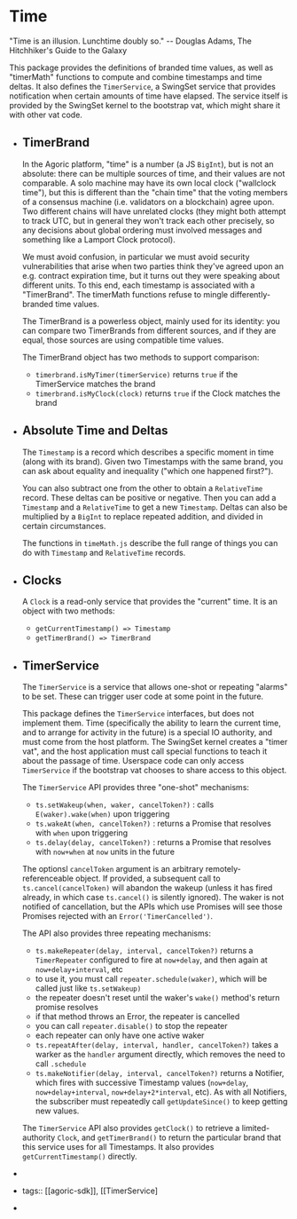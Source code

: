 # Time

"Time is an illusion. Lunchtime doubly so."
-- Douglas Adams, The Hitchhiker's Guide to the Galaxy

This package provides the definitions of branded time values, as well as "timerMath" functions to compute and combine timestamps and time deltas. It also defines the `TimerService`, a SwingSet service that provides notification when certain amounts of time have elapsed. The service itself is provided by the SwingSet kernel to the bootstrap vat, which might share it with other vat code.
- ## TimerBrand
  
  In the Agoric platform, "time" is a number (a JS `BigInt`), but is not an absolute: there can be multiple sources of time, and their values are not comparable. A solo machine may have its own local clock ("wallclock time"), but this is different than the "chain time" that the voting members of a consensus machine (i.e. validators on a blockchain) agree upon. Two different chains will have unrelated clocks (they might both attempt to track UTC, but in general they won't track each other precisely, so any decisions about global ordering must involved messages and something like a Lamport Clock protocol).
  
  We must avoid confusion, in particular we must avoid security vulnerabilities that arise when two parties think they've agreed upon an e.g. contract expiration time, but it turns out they were speaking about different units. To this end, each timestamp is associated with a "TimerBrand". The timerMath functions refuse to mingle differently-branded time values.
  
  The TimerBrand is a powerless object, mainly used for its identity: you can compare two TimerBrands from different sources, and if they are equal, those sources are using compatible time values.
  
  The TimerBrand object has two methods to support comparison:
  
  * `timerbrand.isMyTimer(timerService)` returns `true` if the TimerService matches the brand
  * `timerbrand.isMyClock(clock)` returns `true` if the Clock matches the brand
- ## Absolute Time and Deltas
  
  The `Timestamp` is a record which describes a specific moment in time (along with its brand). Given two Timestamps with the same brand, you can ask about equality and inequality ("which one happened first?").
  
  You can also subtract one from the other to obtain a `RelativeTime` record. These deltas can be positive or negative. Then you can add a `Timestamp` and a `RelativeTime` to get a new `Timestamp`. Deltas can also be multiplied by a `BigInt` to replace repeated addition, and divided in certain circumstances.
  
  The functions in `timeMath.js` describe the full range of things you can do with `Timestamp` and `RelativeTime` records.
- ## Clocks
  
  A `Clock` is a read-only service that provides the "current" time. It is an object with two methods:
  
  * `getCurrentTimestamp() => Timestamp`
  * `getTimerBrand() => TimerBrand`
- ## TimerService
  
  The `TimerService` is a service that allows one-shot or repeating "alarms" to be set. These can trigger user code at some point in the future.
  
  This package defines the `TimerService` interfaces, but does not implement them. Time (specifically the ability to learn the current time, and to arrange for activity in the future) is a special IO authority, and must come from the host platform. The SwingSet kernel creates a "timer vat", and the host application must call special functions to teach it about the passage of time. Userspace code can only access `TimerService` if the bootstrap vat chooses to share access to this object.
  
  The `TimerService` API provides three "one-shot" mechanisms:
  
  * `ts.setWakeup(when, waker, cancelToken?)` : calls `E(waker).wake(when)` upon triggering
  * `ts.wakeAt(when, cancelToken?)` : returns a Promise that resolves with `when` upon triggering
  * `ts.delay(delay, cancelToken?)` : returns a Promise that resolves with `now+when` at `now` units in the future
  
  The optionsl `cancelToken` argument is an arbitrary remotely-referenceable object. If provided, a subsequent call to `ts.cancel(cancelToken)` will abandon the wakeup (unless it has fired already, in which case `ts.cancel()` is silently ignored). The waker is not notified of cancellation, but the APIs which use Promises will see those Promises rejected with an `Error('TimerCancelled')`.
  
  The API also provides three repeating mechanisms:
  
  * `ts.makeRepeater(delay, interval, cancelToken?)` returns a `TimerRepeater` configured to fire at `now+delay`, and then again at `now+delay+interval`, etc
  * to use it, you must call `repeater.schedule(waker)`, which will be called just like `ts.setWakeup)`
  * the repeater doesn't reset until the waker's `wake()` method's return promise resolves
  * if that method throws an Error, the repeater is cancelled
  * you can call `repeater.disable()` to stop the repeater
  * each repeater can only have one active waker
  * `ts.repeatAfter(delay, interval, handler, cancelToken?)` takes a warker as the `handler` argument directly, which removes the need to call `.schedule`
  * `ts.makeNotifier(delay, interval, cancelToken?)` returns a Notifier, which fires with successive Timestamp values (`now+delay`, `now+delay+interval`, `now+delay+2*interval`, etc). As with all Notifiers, the subscriber must repeatedly call `getUpdateSince()` to keep getting new values.
  
  The `TimerService` API also provides `getClock()` to retrieve a limited-authority `Clock`, and `getTimerBrand()` to return the particular brand that this service uses for all Timestamps. It also provides `getCurrentTimestamp()` directly.
-
- tags:: [[agoric-sdk]], [[TimerService]
-